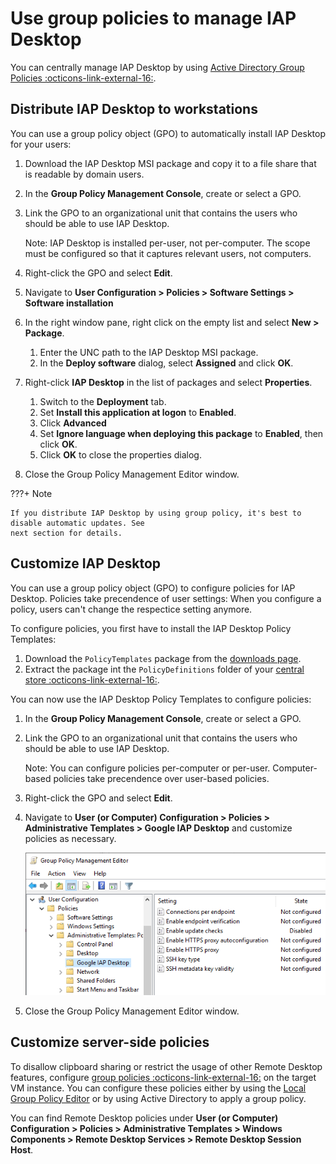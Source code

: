 # Use group policies to manage IAP Desktop

You can centrally manage IAP Desktop by using 
[Active Directory Group Policies :octicons-link-external-16:](https://docs.microsoft.com/en-us/previous-versions/windows/it-pro/windows-server-2012-r2-and-2012/hh831791(v=ws.11)).

## Distribute IAP Desktop to workstations

You can use a group policy object (GPO) to automatically install IAP Desktop for
your users:

1.  Download the IAP Desktop MSI package and copy it to a file share that is readable by domain users.
1.  In the **Group Policy Management Console**, create or select a GPO.
1.  Link the GPO to an organizational unit that contains the users who should be able to use IAP Desktop.

    Note: IAP Desktop is installed per-user, not per-computer. The scope must be configured so that it
    captures relevant users, not computers.

1.  Right-click the GPO and select **Edit**.
1.  Navigate to **User Configuration > Policies > Software Settings > Software installation**
1.  In the right window pane, right click on the empty list and select **New > Package**.
    1.  Enter the UNC path to the IAP Desktop MSI package.
    1.  In the **Deploy software** dialog, select **Assigned** and click **OK**.
1.  Right-click **IAP Desktop** in the list of packages and select **Properties**.
    1.  Switch to the **Deployment** tab.
    1.  Set **Install this application at logon** to **Enabled**.
    1.  Click **Advanced**
    1.  Set **Ignore language when deploying this package** to **Enabled**, then click **OK**.
    1.  Click **OK** to close the properties dialog.
1.  Close the Group Policy Management Editor window.

???+ Note

    If you distribute IAP Desktop by using group policy, it's best to disable automatic updates. See
    next section for details.


## Customize IAP Desktop

You can use a group policy object (GPO) to configure policies for IAP Desktop. Policies take
precendence of user settings: When you configure a policy, users can't change the respectice
setting anymore. 

To configure policies, you first have to install the IAP Desktop Policy Templates:

1.  Download the `PolicyTemplates` package from the [downloads page](https://github.com/GoogleCloudPlatform/iap-desktop/releases).
1.  Extract the package int the `PolicyDefinitions` folder of your 
    [central store :octicons-link-external-16:](https://docs.microsoft.com/en-us/troubleshoot/windows-server/group-policy/create-central-store-domain-controller).

You can now use the IAP Desktop Policy Templates to configure policies:

1.  In the **Group Policy Management Console**, create or select a GPO.
1.  Link the GPO to an organizational unit that contains the users who should be able to use IAP Desktop.

    Note: You can configure policies per-computer or per-user. Computer-based policies take precendence
    over user-based policies.

1.  Right-click the GPO and select **Edit**.
1.  Navigate to **User (or Computer) Configuration > Policies > Administrative Templates > Google IAP Desktop**
    and customize policies as necessary.

    ![Policies](images/Policies.png)

1.  Close the Group Policy Management Editor window.


## Customize server-side policies

To disallow clipboard sharing or restrict the usage of other Remote Desktop features, 
configure [group policies :octicons-link-external-16:](https://learn.microsoft.com/en-us/windows/client-management/mdm/policy-csp-remotedesktopservices)
on the target VM instance. You can configure these policies either by using the 
[Local Group Policy Editor](https://learn.microsoft.com/en-us/previous-versions/windows/it-pro/windows-server-2012-r2-and-2012/dn265982(v=ws.11))
or by using Active Directory to apply a group policy.

You can find Remote Desktop policies under 
**User (or Computer) Configuration > Policies > Administrative Templates > Windows Components > Remote Desktop Services > Remote Desktop Session Host**.